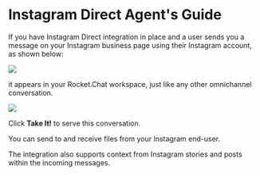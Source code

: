# Instagram Direct Agent's Guide

If you have Instagram Direct integration in place and a user sends you a message on your Instagram business page using their Instagram account, as shown below:

![](<../../../../.gitbook/assets/2021-12-31\_20-27-38 (1) (1) (2) (1) (1).png>)

it appears in your Rocket.Chat workspace, just like any other omnichannel conversation.

![](../../../../.gitbook/assets/2021-12-31\_20-30-41.png)

Click **Take It!** to serve this conversation.

You can send to and receive files from your Instagram end-user.

The integration also supports context from Instagram stories and posts within the incoming messages.
